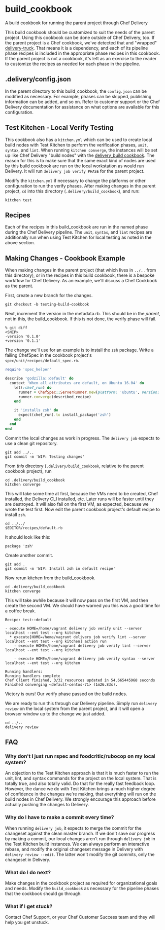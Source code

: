 # build_cookbook

A build cookbook for running the parent project through Chef Delivery

This build cookbook should be customized to suit the needs of the parent project. Using this cookbook can be done outside of Chef Delivery, too. If the parent project is a Chef cookbook, we've detected that and "wrapped" [delivery-truck](https://github.com/chef-cookbooks/delivery-truck). That means it is a dependency, and each of its pipeline phase recipes is included in the appropriate phase recipes in this cookbook. If the parent project is not a cookbook, it's left as an exercise to the reader to customize the recipes as needed for each phase in the pipeline.

## .delivery/config.json

In the parent directory to this build_cookbook, the `config.json` can be modified as necessary. For example, phases can be skipped, publishing information can be added, and so on. Refer to customer support or the Chef Delivery documentation for assistance on what options are available for this configuration.

## Test Kitchen - Local Verify Testing

This cookbook also has a `kitchen.yml` which can be used to create local build nodes with Test Kitchen to perform the verification phases, `unit`, `syntax`, and `lint`. When running `kitchen converge`, the instances will be set up like Chef Delivery "build nodes" with the [delivery_build cookbook](https://github.com/chef-cookbooks/delivery_build). The reason for this is to make sure that the same exact kind of nodes are used by this build cookbook are run on the local workstation as would run Delivery. It will run `delivery job verify PHASE` for the parent project.

Modify the `kitchen.yml` if necessary to change the platforms or other configuration to run the verify phases. After making changes in the parent project, `cd` into this directory (`.delivery/build_cookbook`), and run:

```
kitchen test
```

## Recipes

Each of the recipes in this build_cookbook are run in the named phase during the Chef Delivery pipeline. The `unit`, `syntax`, and `lint` recipes are additionally run when using Test Kitchen for local testing as noted in the above section.

## Making Changes - Cookbook Example

When making changes in the parent project (that which lives in `../..` from this directory), or in the recipes in this build cookbook, there is a bespoke workflow for Chef Delivery. As an example, we'll discuss a Chef Cookbook as the parent.

First, create a new branch for the changes.

```
git checkout -b testing-build-cookbook
```

Next, increment the version in the metadata.rb. This should be in the _parent_, not in this, the build_cookbook. If this is not done, the verify phase will fail.

```
% git diff
<SNIP>
-version '0.1.0'
+version '0.1.1'
```

The change we'll use for an example is to install the `zsh` package. Write a failing ChefSpec in the cookbook project's `spec/unit/recipes/default_spec.rb`.

```ruby
require 'spec_helper'

describe 'godzilla::default' do
  context 'When all attributes are default, on Ubuntu 16.04' do
    let(:chef_run) do
      runner = ChefSpec::ServerRunner.new(platform: 'ubuntu', version: '16.04')
      runner.converge(described_recipe)
    end

    it 'installs zsh' do
      expect(chef_run).to install_package('zsh')
    end
  end
end
```

Commit the local changes as work in progress. The `delivery job` expects to use a clean git repository.

```
git add ../..
git commit -m 'WIP: Testing changes'
```

From _this_ directory (`.delivery/build_cookbook`, relative to the parent cookbook project), run

```
cd .delivery/build_cookbook
kitchen converge
```

This will take some time at first, because the VMs need to be created, Chef installed, the Delivery CLI installed, etc. Later runs will be faster until they are destroyed. It will also fail on the first VM, as expected, because we wrote the test first. Now edit the parent cookbook project's default recipe to install `zsh`.

```
cd ../../
$EDITOR/recipes/default.rb
```

It should look like this:

```
package 'zsh'
```

Create another commit.

```
git add .
git commit -m 'WIP: Install zsh in default recipe'
```

Now rerun kitchen from the build_cookbook.

```
cd .delivery/build_cookbook
kitchen converge
```

This will take awhile because it will now pass on the first VM, and then create the second VM. We should have warned you this was a good time for a coffee break.

```
Recipe: test::default

- execute HOME=/home/vagrant delivery job verify unit --server localhost --ent test --org kitchen
  * execute[HOME=/home/vagrant delivery job verify lint --server localhost --ent test --org kitchen] action run
    - execute HOME=/home/vagrant delivery job verify lint --server localhost --ent test --org kitchen

    - execute HOME=/home/vagrant delivery job verify syntax --server localhost --ent test --org kitchen

Running handlers:
Running handlers complete
Chef Client finished, 3/32 resources updated in 54.665445968 seconds
Finished converging <default-centos-71> (1m26.83s).
```

Victory is ours! Our verify phase passed on the build nodes.

We are ready to run this through our Delivery pipeline. Simply run `delivery review` on the local system from the parent project, and it will open a browser window up to the change we just added.

```
cd ../..
delivery review
```

## FAQ

### Why don't I just run rspec and foodcritic/rubocop on my local system?

An objection to the Test Kitchen approach is that it is much faster to run the unit, lint, and syntax commands for the project on the local system. That is totally true, and also totally valid. Do that for the really fast feedback loop. However, the dance we do with Test Kitchen brings a much higher degree of confidence in the changes we're making, that everything will run on the build nodes in Chef Delivery. We strongly encourage this approach before actually pushing the changes to Delivery.

### Why do I have to make a commit every time?

When running `delivery job`, it expects to merge the commit for the changeset against the clean master branch. If we don't save our progress by making a commit, our local changes aren't run through `delivery job` in the Test Kitchen build instances. We can always perform an interactive rebase, and modify the original changeset message in Delivery with `delivery review --edit`. The latter won't modify the git commits, only the changeset in Delivery.

### What do I do next?

Make changes in the cookbook project as required for organizational goals and needs. Modify the `build_cookbook` as necessary for the pipeline phases that the cookbook should go through.

### What if I get stuck?

Contact Chef Support, or your Chef Customer Success team and they will help you get unstuck.
